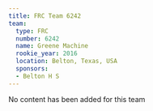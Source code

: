 ```yaml
---
title: FRC Team 6242
team:
  type: FRC
  number: 6242
  name: Greene Machine
  rookie_year: 2016
  location: Belton, Texas, USA
  sponsors:
  - Belton H S
---
```


No content has been added for this team